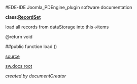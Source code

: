 #EDE-IDE Joomla_PDEngine_plugin
software documentation

**class:[RecordSet](../RecordSet.md)**



load all records from dataStorage into this->items

@return void

##public function load () 


[source](../../../site/models/model.php)

[sw.docs root](../)

*created by documentCreator*

